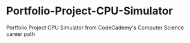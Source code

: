 # Portfolio-Project-CPU-Simulator
Portfolio Project CPU Simulator from CodeCademy's Computer Science career path

